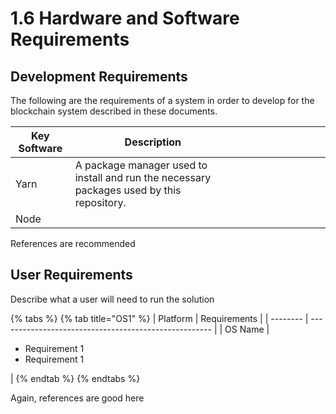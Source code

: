 # 1.6 Hardware and Software Requirements

## Development Requirements

The following are the requirements of a system in order to develop for the blockchain system described in these documents.&#x20;

| Key Software | Description                                                                               |   |   |   |   |   |   |   |   |   |
| ------------ | ----------------------------------------------------------------------------------------- | - | - | - | - | - | - | - | - | - |
| Yarn         | A package manager used to install and run the necessary packages used by this repository. |   |   |   |   |   |   |   |   |   |
| Node         |                                                                                           |   |   |   |   |   |   |   |   |   |

References are recommended

## User Requirements

Describe what a user will need to run the solution

{% tabs %}
{% tab title="OS1" %}
| Platform | Requirements                                          |
| -------- | ----------------------------------------------------- |
| OS Name  | <ul><li>Requirement 1</li><li>Requirement 1</li></ul> |
{% endtab %}
{% endtabs %}

Again, references are good here
